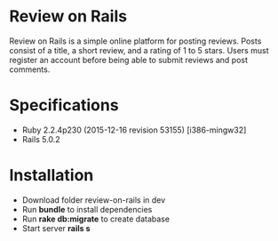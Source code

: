 # Review on Rails
Review on Rails is a simple online platform for posting reviews. Posts consist of a title, a short review, and a rating
of 1 to 5 stars. Users must register an account before being able to submit reviews and post comments.

# Specifications
* Ruby 2.2.4p230 (2015-12-16 revision 53155) [i386-mingw32]
* Rails 5.0.2

# Installation
* Download folder review-on-rails in dev
* Run **bundle** to install dependencies
* Run **rake db:migrate** to create database
* Start server **rails s**
